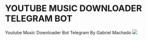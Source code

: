 # YOUTUBE MUSIC DOWNLOADER TELEGRAM BOT
Youtube Music Downloader Bot Telegram By Gabriel Machado
<img src="img/youtube_telegram.png">

